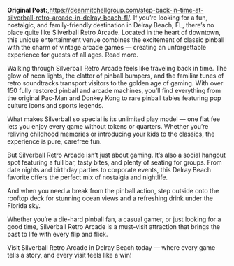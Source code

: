 **Original Post:**,https://deanmitchellgroup.com/step-back-in-time-at-silverball-retro-arcade-in-delray-beach-fl/.     If you’re looking for a fun, nostalgic, and family-friendly destination in
Delray Beach, FL, there’s no place quite like Silverball Retro Arcade. Located
in the heart of downtown, this unique entertainment venue combines the
excitement of classic pinball with the charm of vintage arcade games —
creating an unforgettable experience for guests of all ages. Read more.

Walking through Silverball Retro Arcade feels like traveling back in time. The
glow of neon lights, the clatter of pinball bumpers, and the familiar tunes of
retro soundtracks transport visitors to the golden age of gaming. With over
150 fully restored pinball and arcade machines, you’ll find everything from
the original Pac-Man and Donkey Kong to rare pinball tables featuring pop
culture icons and sports legends.

What makes Silverball so special is its unlimited play model — one flat fee
lets you enjoy every game without tokens or quarters. Whether you’re reliving
childhood memories or introducing your kids to the classics, the experience is
pure, carefree fun.

But Silverball Retro Arcade isn’t just about gaming. It’s also a social
hangout spot featuring a full bar, tasty bites, and plenty of seating for
groups. From date nights and birthday parties to corporate events, this Delray
Beach favorite offers the perfect mix of nostalgia and nightlife.

And when you need a break from the pinball action, step outside onto the
rooftop deck for stunning ocean views and a refreshing drink under the Florida
sky.

Whether you’re a die-hard pinball fan, a casual gamer, or just looking for a
good time, Silverball Retro Arcade is a must-visit attraction that brings the
past to life with every flip and flick.

Visit Silverball Retro Arcade in Delray Beach today — where every game tells a
story, and every visit feels like a win!